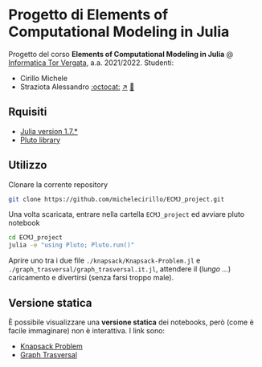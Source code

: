 # Progetto di Elements of Computational Modeling in Julia
Progetto del corso **Elements of Computational Modeling in Julia** @ [Informatica Tor Vergata](http://www.informatica.uniroma2.it/), a.a. 2021/2022.
Studenti:
- Cirillo Michele
- Straziota Alessandro [:octocat:](https://github.com/Alessandrostr95) [:arrow_upper_right:](http://95.179.136.254/) [:incoming_envelope:](mailto:alessandrostr95@gmail.com)

## Rquisiti
- [Julia version 1.7.\*](https://julialang.org/downloads/)
- [Pluto library](https://github.com/fonsp/Pluto.jl)

## Utilizzo
Clonare la corrente repository
```bash
git clone https://github.com/michelecirillo/ECMJ_project.git
```

Una volta scaricata, entrare nella cartella `ECMJ_project` ed avviare pluto notebook
```bash
cd ECMJ_project
julia -e "using Pluto; Pluto.run()"
```

Aprire uno tra i due file `./knapsack/Knapsack-Problem.jl` e `./graph_trasversal/graph_trasversal.it.jl`, attendere il (*lungo ...*) caricamento e divertirsi (senza farsi troppo male).

## Versione statica
È possibile visualizzare una **versione statica** dei notebooks, però (come è facile immaginare) non è interattiva.
I link sono:
- [Knapsack Problem](./knapsack/Knapsack-Problem.jl.html)
- [Graph Trasversal](./graph_trasversal/graph_trasversal.html)
